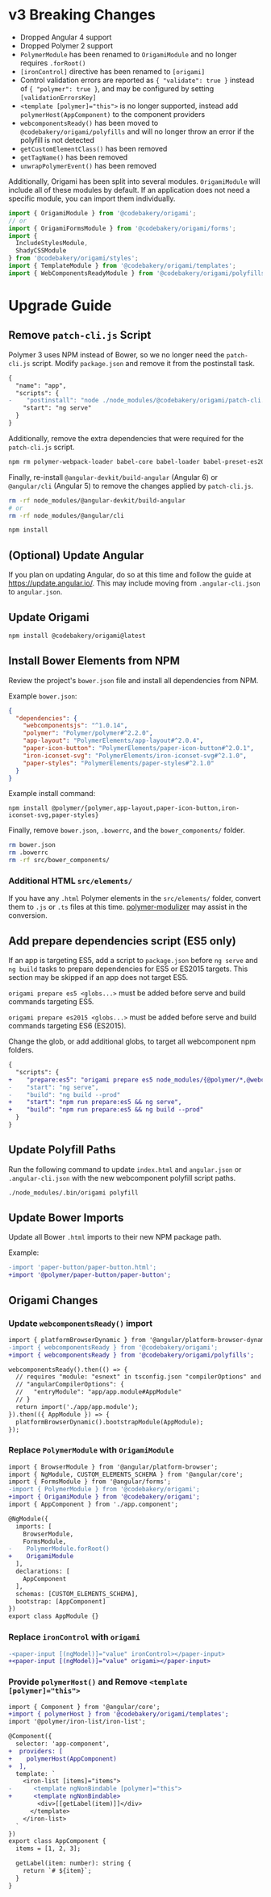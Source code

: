 # v3 Breaking Changes

- Dropped Angular 4 support
- Dropped Polymer 2 support
- `PolymerModule` has been renamed to `OrigamiModule` and no longer requires `.forRoot()`
- `[ironControl]` directive has been renamed to `[origami]`
- Control validation errors are reported as `{ "validate": true }` instead of `{ "polymer": true }`, and may be configured by setting `[validationErrorsKey]`
- `<template [polymer]="this">` is no longer supported, instead add `polymerHost(AppComponent)` to the component providers
- `webcomponentsReady()` has been moved to `@codebakery/origami/polyfills` and will no longer throw an error if the polyfill is not detected
- `getCustomElementClass()` has been removed
- `getTagName()` has been removed
- `unwrapPolymerEvent()` has been removed

Additionally, Origami has been split into several modules. `OrigamiModule` will include all of these modules by default. If an application does not need a specific module, you can import them individually.

```ts
import { OrigamiModule } from '@codebakery/origami';
// or
import { OrigamiFormsModule } from '@codebakery/origami/forms';
import {
  IncludeStylesModule,
  ShadyCSSModule
} from '@codebakery/origami/styles';
import { TemplateModule } from '@codebakery/origami/templates';
import { WebComponentsReadyModule } from '@codebakery/origami/polyfills';
```

# Upgrade Guide

## Remove `patch-cli.js` Script

Polymer 3 uses NPM instead of Bower, so we no longer need the `patch-cli.js` script. Modify `package.json` and remove it from the postinstall task.

```diff
{
  "name": "app",
  "scripts": {
-    "postinstall": "node ./node_modules/@codebakery/origami/patch-cli.js",
    "start": "ng serve"
  }
}
```

Additionally, remove the extra dependencies that were required for the `patch-cli.js` script.

```sh
npm rm polymer-webpack-loader babel-core babel-loader babel-preset-es2015 script-loader
```

Finally, re-install `@angular-devkit/build-angular` (Angular 6) or `@angular/cli` (Angular 5) to remove the changes applied by `patch-cli.js`.

```sh
rm -rf node_modules/@angular-devkit/build-angular
# or
rm -rf node_modules/@angular/cli

npm install
```

## (Optional) Update Angular

If you plan on updating Angular, do so at this time and follow the guide at https://update.angular.io/. This may include moving from `.angular-cli.json` to `angular.json`.

## Update Origami

```sh
npm install @codebakery/origami@latest
```

## Install Bower Elements from NPM

Review the project's `bower.json` file and install all dependencies from NPM.

Example `bower.json`:

```json
{
  "dependencies": {
    "webcomponentsjs": "^1.0.14",
    "polymer": "Polymer/polymer#^2.2.0",
    "app-layout": "PolymerElements/app-layout#^2.0.4",
    "paper-icon-button": "PolymerElements/paper-icon-button#^2.0.1",
    "iron-iconset-svg": "PolymerElements/iron-iconset-svg#^2.1.0",
    "paper-styles": "PolymerElements/paper-styles#^2.1.0"
  }
}
```

Example install command:

```
npm install @polymer/{polymer,app-layout,paper-icon-button,iron-iconset-svg,paper-styles}
```

Finally, remove `bower.json`, `.bowerrc`, and the `bower_components/` folder.

```sh
rm bower.json
rm .bowerrc
rm -rf src/bower_components/
```

### Additional HTML `src/elements/`

If you have any `.html` Polymer elements in the `src/elements/` folder, convert them to `.js` or `.ts` files at this time. [polymer-modulizer](https://github.com/Polymer/polymer-modulizer) may assist in the conversion.

## Add prepare dependencies script (ES5 only)

If an app is targeting ES5, add a script to `package.json` before `ng serve` and `ng build` tasks to prepare dependencies for ES5 or ES2015 targets. This section may be skipped if an app does not target ES5.

`origami prepare es5 <globs...>` must be added before serve and build commands targeting ES5.

`origami prepare es2015 <globs...>` must be added before serve and build commands targeting ES6 (ES2015).

Change the glob, or add additional globs, to target all webcomponent npm folders.

```diff
{
  "scripts": {
+    "prepare:es5": "origami prepare es5 node_modules/{@polymer/*,@webcomponents/shadycss}",
-    "start": "ng serve",
-    "build": "ng build --prod"
+    "start": "npm run prepare:es5 && ng serve",
+    "build": "npm run prepare:es5 && ng build --prod"
  }
}
```

## Update Polyfill Paths

Run the following command to update `index.html` and `angular.json` or `.angular-cli.json` with the new webcomponent polyfill script paths.

```sh
./node_modules/.bin/origami polyfill
```

## Update Bower Imports

Update all Bower `.html` imports to their new NPM package path.

Example:

```diff
-import 'paper-button/paper-button.html';
+import '@polymer/paper-button/paper-button';
```

## Origami Changes

### Update `webcomponentsReady()` import

```diff
import { platformBrowserDynamic } from '@angular/platform-browser-dynamic';
-import { webcomponentsReady } from '@codebakery/origami';
+import { webcomponentsReady } from '@codebakery/origami/polyfills';

webcomponentsReady().then(() => {
  // requires "module: "esnext" in tsconfig.json "compilerOptions" and
  // "angularCompilerOptions": {
  //   "entryModule": "app/app.module#AppModule"
  // }
  return import('./app/app.module');
}).then(({ AppModule }) => {
  platformBrowserDynamic().bootstrapModule(AppModule);
});
```

### Replace `PolymerModule` with `OrigamiModule`

```diff
import { BrowserModule } from '@angular/platform-browser';
import { NgModule, CUSTOM_ELEMENTS_SCHEMA } from '@angular/core';
import { FormsModule } from '@angular/forms';
-import { PolymerModule } from '@codebakery/origami';
+import { OrigamiModule } from '@codebakery/origami';
import { AppComponent } from './app.component';

@NgModule({
  imports: [
    BrowserModule,
    FormsModule,
-    PolymerModule.forRoot()
+    OrigamiModule
  ],
  declarations: [
    AppComponent
  ],
  schemas: [CUSTOM_ELEMENTS_SCHEMA],
  bootstrap: [AppComponent]
})
export class AppModule {}
```

### Replace `ironControl` with `origami`

```diff
-<paper-input [(ngModel)]="value" ironControl></paper-input>
+<paper-input [(ngModel)]="value" origami></paper-input>
```

### Provide `polymerHost()` and Remove `<template [polymer]="this">`

```diff
import { Component } from '@angular/core';
+import { polymerHost } from '@codebakery/origami/templates';
import '@polymer/iron-list/iron-list';

@Component({
  selector: 'app-component',
+  providers: [
+    polymerHost(AppComponent)
+  ],
  template: `
    <iron-list [items]="items">
-      <template ngNonBindable [polymer]="this">
+      <template ngNonBindable>
        <div>[[getLabel(item)]]</div>
      </template>
    </iron-list>
  `
})
export class AppComponent {
  items = [1, 2, 3];

  getLabel(item: number): string {
    return `# ${item}`;
  }
}
```

